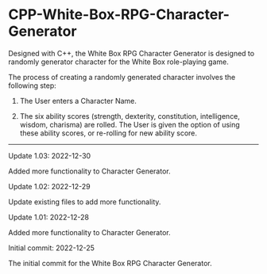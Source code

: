 # CPP-White-Box-RPG-Character-Generator
Designed with C++, the White Box RPG Character Generator is designed to randomly generator character for the White Box role-playing game.

The process of creating a randomly generated character involves the following step:

1. The User enters a Character Name.

2. The six ability scores (strength, dexterity, constitution, intelligence, wisdom, charisma) are rolled.  The User is given the option of using these ability scores, or re-rolling for new ability score.

---------

Update 1.03: 2022-12-30

Added more functionality to Character Generator.


Update 1.02: 2022-12-29

Update existing files to add more functionality.


Update 1.01: 2022-12-28

Added more functionality to Character Generator.


Initial commit: 2022-12-25

The initial commit for the White Box RPG Character Generator.
